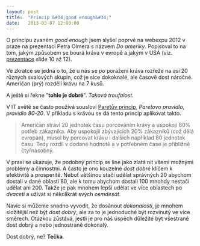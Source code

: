 ```yaml
---
layout: post
title:  "Princip &#34;good enough&#34;"
date:   2013-03-07 12:00:00
---
```

O principu zvaném *good enough* jsem slyšel poprvé na webexpu 2012 v praze na prezentaci Petra Olmera s názvem *Do ameriky*. Popisoval to na tom, jakým způsobem se bourá kráva v evropě a jakým v USA (viz. <a href="http://petr.olmer.cz/webexpo2012/" title="Petr Olmer - Do ameriky">prezentace</a> slide 10 až 12).

Ve zkratce se jedná o to, že u nás se po poražení kráva rozřeže na asi 20 různých svalových skupin, což je sice dokoknalé, ale časově dost náročné. Američan (prý) rozdělí krávu na 7 kusů.

A ještě si řekne "**tohle je dobré**". *Taková troufalost*.

V IT světě se často používá sousloví <a href="http://cs.wikipedia.org/wiki/Paret%C5%AFv_princip" title="Paretův princip">Paretův princip</a>, *Paretovo pravidlo*, *pravidlo 80-20*. V příkladu s krávou se dá tento princip aplikovat takto.

>Američan stráví 20 jednotek času porcováním krávy a uspokojí 80% potřeb zákazníka. Aby uspokojil zbývajících 20% zákazníků (což dělá evropan), musel by porcovat krávu i dalších například 80 jednotek času. Tedy rozdíl v dodané hodnotě a v potřebném čase je přibližně čtyřnásobný.

V praxi se ukazuje, že podobný princip se line jako zlatá nit všemi možnými problémy a činnostmi. A často je ono kouzelné *dost dobré* klíčem k efektivitě a prosperitě. Neboť většinou stačí udělat správných 20 abychom dostali v dané oblasti 80, ale k tomu abychom dostali 100 mnohdy nestačí udělat ani 200. Takže je pak mnohem lepší udělat ve více oblastech po *dvaceti* a užívat si několikrát svých *osmdesát*.

Navíc si můžeme snadno vyvodit, že dosánout *dokonalosti*, je mnohem složitější než být *dost dobrý*, ale za to je jednoduché být rozvinutý ve více směrech. Otázkou zůstává, jestli je pro náš úspěch důležité být všestraně dost dobrý a nebo jednostraně dokonalý.

Dost dobrý, ne? **Tečka**.